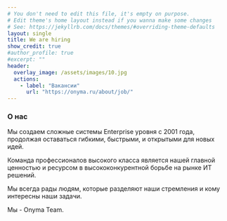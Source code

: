 ```yaml
---
# You don't need to edit this file, it's empty on purpose.
# Edit theme's home layout instead if you wanna make some changes
# See: https://jekyllrb.com/docs/themes/#overriding-theme-defaults
layout: single
title: We are hiring
show_credit: true
#author_profile: true
#excerpt: ""
header:
  overlay_image: /assets/images/10.jpg
  actions:
    - label: "Вакансии"
      url: "https://onyma.ru/about/job/"
---
```


### О нас

Мы создаем сложные системы Enterprise уровня с 2001 года, продолжая оставаться гибкими, быстрыми, и открытыми для новых идей.

Команда профессионалов высокого класса является нашей главной ценностью и ресурсом в высококонкурентной борьбе на рынке ИТ решений. 

Мы всегда рады людям, которые разделяют наши стремления и кому интересны наши задачи. 

Мы - Onyma Team. 


